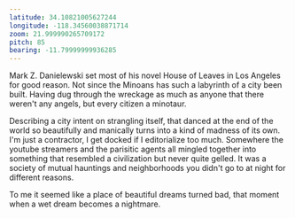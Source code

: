 ```yaml
---
latitude: 34.10821005627244
longitude: -118.34560038871714
zoom: 21.999990265709172
pitch: 85
bearing: -11.79999999936285
---
```


Mark Z. Danielewski set most of his novel House of Leaves in Los Angeles for good reason. Not since the Minoans has such a labyrinth of a city been built. Having dug through the wreckage as much as anyone that there weren't any angels, but every citizen a minotaur.

Describing a city intent on strangling itself, that danced at the end of the world so beautifully and manically turns into a kind of madness of its own. I'm just a contractor, I get docked if I editorialize too much. Somewhere the youtube streamers and the parisitic agents all mingled together into something that resembled a civilization but never quite gelled. It was a society of mutual hauntings and neighborhoods you didn't go to at night for different reasons. 
  
To me it seemed like a place of beautiful dreams turned bad, that moment when a wet dream becomes a nightmare.